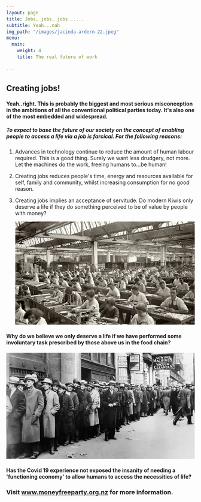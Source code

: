 ```yaml
---
layout: page
title: Jobs, jobs, jobs .....
subtitle: Yeah...nah
img_path: "/images/jacinda-ardern-22.jpeg"
menu:
  main:
    weight: 4
    title: The real future of work

---
```

## Creating jobs!  

#### Yeah..right.  This is probably the biggest and most serious misconception in the ambitions of all the conventional political parties today. It's also one of the most embedded and widespread.

##### To expect to base the future of our society on the concept of enabling people to access a life via a job is farcical. For the following reasons:

1. Advances in technology continue to reduce the amount of human labour required. This is a good thing. Surely we want less drudgery, not more. Let the machines do the work, freeing humans to...be human!
2. Creating jobs reduces people's time, energy and resources available for self, family and community, whilst increasing consumption for no good reason.
3. Creating jobs implies an acceptance of servitude. Do modern Kiwis only deserve a life if they do something perceived to be of value by people with money?

   ![](/images/factory-image0.jpeg)

#### Why do we believe we only deserve a life if we have performed some involuntary task prescribed by those above us in the food chain?

![](/images/depression-ap331124019_wide-05772a7afbd228a673401e9f5e616c74b8bc1d9a-s800-c85.jpg)

#### Has the Covid 19 experience not exposed the insanity of needing a 'functioning economy' to allow humans to access the necessities of life?

### **Visit www.moneyfreeparty.org.nz for more information.**